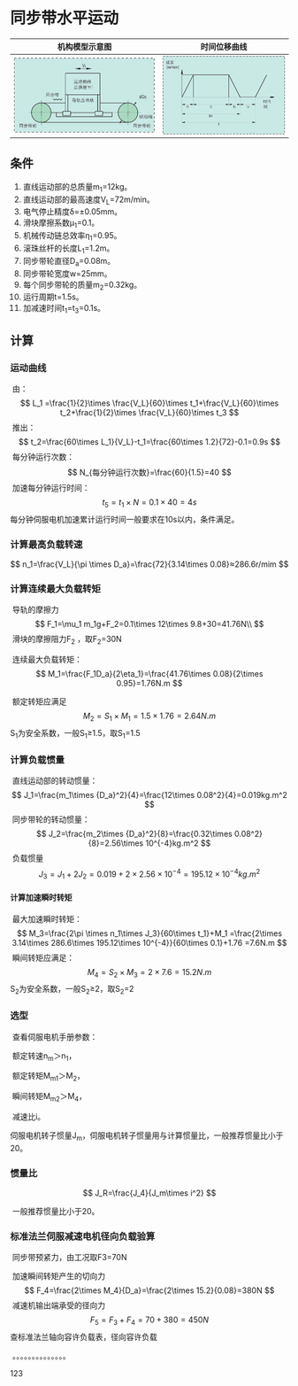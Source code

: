 # 同步带水平运动

|                        机构模型示意图                        |                       时间位移曲线                       |
| :----------------------------------------------------------: | :------------------------------------------------------: |
| ![image-20250623173943589](static/image-20250623173943589.png) | ![](static/image-20250623144339619-1757767635096-19.png) |

## 条件

1. 直线运动部的总质量m<sub>1</sub>=12kg。
2. 直线运动部的最高速度V<sub>L</sub>=72m/min。
3. 电气停止精度δ=±0.05mm。
4. 滑块摩擦系数μ<sub>1</sub>=0.1。
5. 机械传动链总效率η<sub>1</sub>=0.95。
7. 滚珠丝杆的长度L<sub>1</sub>=1.2m。
8. 同步带轮直径D<sub>a</sub>=0.08m。
9. 同步带轮宽度w=25mm。
10. 每个同步带轮的质量m<sub>2</sub>=0.32kg。
12. 运行周期t=1.5s。
13. 加减速时间t<sub>1</sub>=t<sub>3</sub>=0.1s。

## 计算

### 运动曲线

​	由：
$$
L_1
=\frac{1}{2}\times \frac{V_L}{60}\times t_1+\frac{V_L}{60}\times t_2+\frac{1}{2}\times \frac{V_L}{60}\times t_3
$$
​	推出：
$$
t_2=\frac{60\times L_1}{V_L}-t_1=\frac{60\times 1.2}{72}-0.1=0.9s
$$
​	每分钟运行次数：
$$
N_{每分钟运行次数}=\frac{60}{1.5}=40
$$
​	加速每分钟运行时间：
$$
t_5=t_1\times N =0.1\times 40=4s
$$
​		每分钟伺服电机加速累计运行时间一般要求在10s以内，条件满足。

### 计算最高负载转速

$$
n_1=\frac{V_L}{\pi \times D_a}=\frac{72}{3.14\times 0.08}≈286.6r/mim
$$

### 计算连续最大负载转矩

​	导轨的摩擦力
$$
F_1=\mu_1 m_1g+F_2=0.1\times 12\times 9.8+30=41.76N\\
$$
​		滑块的摩擦阻力F<sub>2</sub> ，取F<sub>2</sub>=30N	

​	连续最大负载转矩：
$$
M_1=\frac{F_1D_a}{2\eta_1}=\frac{41.76\times 0.08}{2\times 0.95}=1.76N.m
$$

​	额定转矩应满足
$$
M_2=S_1\times M_1=1.5\times 1.76=2.64N.m
$$
​		S<sub>1</sub>为安全系数，一般S<sub>1</sub>≥1.5，取S<sub>1</sub>=1.5

### 计算负载惯量

​	直线运动部的转动惯量：
$$
J_1=\frac{m_1\times {D_a}^2}{4}=\frac{12\times 0.08^2}{4}=0.019kg.m^2
$$
​	同步带轮的转动惯量：
$$
J_2=\frac{m_2\times {D_a}^2}{8}=\frac{0.32\times 0.08^2}{8}=2.56\times 10^{-4}kg.m^2
$$
​	负载惯量
$$
J_3=J_1+2J_2=0.019+2\times 2.56\times10^{-4}=195.12\times 10^{-4}kg.m^2
$$

#### 计算加速瞬时转矩

​	最大加速瞬时转矩：
$$
M_3=\frac{2\pi \times n_1\times J_3}{60\times t_1}+M_1
=\frac{2\times 3.14\times 286.6\times 195.12\times 10^{-4}}{60\times 0.1}+1.76
=7.6N.m
$$
​	瞬间转矩应满足：
$$
M_4=S_2\times M_3=2\times 7.6=15.2N.m
$$
​		S<sub>2</sub>为安全系数，一般S<sub>2</sub>≥2，取S<sub>2</sub>=2

### 选型

​	查看伺服电机手册参数：

​		额定转速n<sub>m</sub>＞n<sub>1</sub>，

​		额定转矩M<sub>m1</sub>＞M<sub>2</sub>，

​		瞬间转矩M<sub>m2</sub>＞M<sub>4</sub>，

​		减速比i。

​		伺服电机转子惯量J<sub>m</sub>，伺服电机转子惯量用与计算惯量比，一般推荐惯量比小于20。

### 惯量比

$$
J_R=\frac{J_4}{J_m\times i^2}
$$

​	一般推荐惯量比小于20。

### 标准法兰伺服减速电机径向负载验算

​	同步带预紧力，由工况取F3=70N

​	加速瞬间转矩产生的切向力
$$
F_4=\frac{2\times M_4}{D_a}=\frac{2\times 15.2}{0.08}=380N
$$
​	减速机输出端承受的径向力
$$
F_5=F_3+F_4=70+380=450N
$$
​	查标准法兰轴向容许负载表，径向容许负载

​	。。。。。。。。。。。。。。

123







